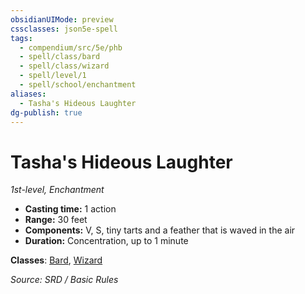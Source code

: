 ```yaml
---
obsidianUIMode: preview
cssclasses: json5e-spell
tags:
  - compendium/src/5e/phb
  - spell/class/bard
  - spell/class/wizard
  - spell/level/1
  - spell/school/enchantment
aliases:
  - Tasha's Hideous Laughter
dg-publish: true
---
```

# Tasha's Hideous Laughter
*1st-level, Enchantment*  

- **Casting time:** 1 action
- **Range:** 30 feet
- **Components:** V, S, tiny tarts and a feather that is waved in the air
- **Duration:** Concentration, up to 1 minute



**Classes**: [Bard](bard.md), [Wizard](wizard.md)

*Source: SRD / Basic Rules*